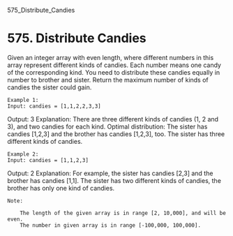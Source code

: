 575_Distribute_Candies
# 575. Distribute Candies

Given an integer array with even length, where different numbers in this array represent
    different kinds of candies. Each number means one candy of the corresponding kind. You
    need to distribute these candies equally in number to brother and sister. Return the
    maximum number of kinds of candies the sister could gain.

    Example 1:
    Input: candies = [1,1,2,2,3,3]
Output: 3
Explanation:
There are three different kinds of candies (1, 2 and 3), and two candies for each kind.
Optimal distribution: The sister has candies [1,2,3] and the brother has candies [1,2,3], too.
The sister has three different kinds of candies.

    

    Example 2:
    Input: candies = [1,1,2,3]
Output: 2
Explanation: For example, the sister has candies [2,3] and the brother has candies [1,1].
The sister has two different kinds of candies, the brother has only one kind of candies.

    

    Note:
    
        The length of the given array is in range [2, 10,000], and will be even.
        The number in given array is in range [-100,000, 100,000].